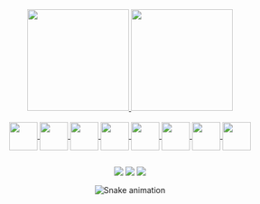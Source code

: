 
<div align="center">
  <a href="https://github.com/edergarbin">
  <img height="180em" src="https://github-readme-stats.vercel.app/api?username=edergarbin&show_icons=true&theme=dracula&include_all_commits=true&count_private=true"/>
  <img height="180em" src="https://github-readme-stats.vercel.app/api/top-langs/?username=edergarbin&layout=compact&langs_count=7&theme=dracula"/>
</div>
  
<div style="display: inline_block" align="center"><br>  
  <img align="center" width="50" src="https://cdn.jsdelivr.net/gh/devicons/devicon/icons/ruby/ruby-plain-wordmark.svg" />    
  <img align="center" width="50" src="https://cdn.jsdelivr.net/gh/devicons/devicon/icons/rails/rails-original-wordmark.svg" />    
  <img align="center" width="50" src="https://cdn.jsdelivr.net/gh/devicons/devicon/icons/javascript/javascript-plain.svg">
  <img align="center" width="50" src="https://cdn.jsdelivr.net/gh/devicons/devicon/icons/typescript/typescript-plain.svg">
  <img align="center" width="50" src="https://cdn.jsdelivr.net/gh/devicons/devicon/icons/react/react-original.svg">
  <img align="center" width="50" src="https://cdn.jsdelivr.net/gh/devicons/devicon/icons/html5/html5-original.svg">
  <img align="center" width="50" src="https://cdn.jsdelivr.net/gh/devicons/devicon/icons/css3/css3-original.svg">
  <img align="center" width="50" src="https://cdn.jsdelivr.net/gh/devicons/devicon/icons/python/python-original.svg">
</div>
  
 ##
 
<div style="display: inline_block" align="center">
  <a href="https://instagram.com/edergarbin" target="_blank"><img src="https://img.shields.io/badge/-Instagram-%23E4405F?style=for-the-badge&logo=instagram&logoColor=white" target="_blank"></a>
  <a href = "mailto:eder.garbin@gmail.com"><img src="https://img.shields.io/badge/-Gmail-%23333?style=for-the-badge&logo=gmail&logoColor=white" target="_blank"></a>
  <a href="https://www.linkedin.com/in/edergarbin/" target="_blank"><img src="https://img.shields.io/badge/-LinkedIn-%230077B5?style=for-the-badge&logo=linkedin&logoColor=white" target="_blank"></a> 
   
  ![Snake animation](https://github.com/edergarbin/edergarbin/blob/output/github-contribution-grid-snake.svg)

</div>
